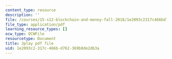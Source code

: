 ```yaml
---
content_type: resource
description: ''
file: /courses/15-s12-blockchain-and-money-fall-2018/1e2093c2317c466bd762369b8de2db3a_DsSzQfejwMk.pdf
file_type: application/pdf
learning_resource_types: []
ocw_type: OCWFile
resourcetype: Document
title: 3play pdf file
uid: 1e2093c2-317c-466b-d762-369b8de2db3a
---
```

